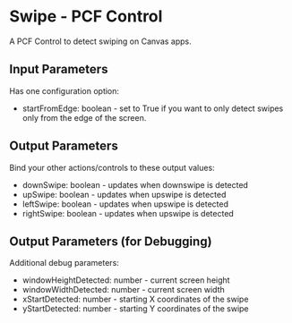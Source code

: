 # Swipe - PCF Control
A  PCF Control to detect swiping on Canvas apps.

## Input Parameters 
Has one configuration option:
* startFromEdge: boolean - set to True if you want to only detect swipes only from the edge of the screen.

## Output Parameters 
Bind your other actions/controls to these output values:
* downSwipe: boolean - updates when downswipe is detected
* upSwipe: boolean - updates when upswipe is detected
* leftSwipe: boolean - updates when upswipe is detected
* rightSwipe: boolean - updates when upswipe is detected
      
## Output Parameters (for Debugging)
Additional debug parameters:
* windowHeightDetected: number - current screen height
* windowWidthDetected: number - current screen width
* xStartDetected: number - starting X coordinates of the swipe
* yStartDetected: number - starting Y coordinates of the swipe
      
      
